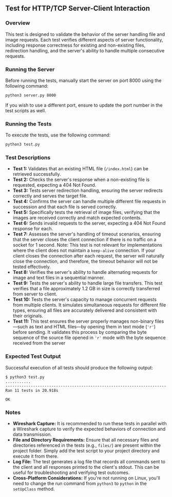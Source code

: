 
## Test for HTTP/TCP Server-Client Interaction

### Overview
This test is designed to validate the behavior of the server handling file and image requests. Each test verifies different aspects of server functionality, including response correctness for existing and non-existing files, redirection handling, and the server's ability to handle multiple consecutive requests.

### Running the Server
Before running the tests, manually start the server on port 8000 using the following command:

```bash
python3 server.py 8000
```

If you wish to use a different port, ensure to update the port number in the test scripts as well.

### Running the Tests
To execute the tests, use the following command:

```bash
python3 test.py
```

### Test Descriptions
- **Test 1:** Validates that an existing HTML file (`/index.html`) can be retrieved successfully.
- **Test 2:** Checks the server's response when a non-existing file is requested, expecting a 404 Not Found.
- **Test 3:** Tests server redirection handling, ensuring the server redirects correctly and serves the target file.
- **Test 4:** Confirms the server can handle multiple different file requests in succession and that each file is served correctly.
- **Test 5:** Specifically tests the retrieval of image files, verifying that the images are received correctly and match expected contents.
- **Test 6:** Sends invalid requests to the server, expecting a 404 Not Found response for each.
- **Test 7:** Assesses the server's handling of timeout scenarios, ensuring that the server closes the client connection if there is no traffic on a socket for 1 second. Note: This test is not relevant for implementations where the client does not maintain a `keep-alive` connection. If your client closes the connection after each request, the server will naturally close the connection, and therefore, the timeout behavior will not be tested effectively.
- **Test 8:** Verifies the server's ability to handle alternating requests for image and text files in a sequential manner.
- **Test 9:** Tests the server's ability to handle large file transfers. This test verifies that a file approximately 1.2 GB in size is correctly transferred from server to client.
- **Test 10:** Tests the server's capacity to manage concurrent requests from multiple clients. It simulates simultaneous requests for different file types, ensuring all files are accurately delivered and consistent with their originals.
- **Test 11:** This test ensures the server properly manages non-binary files—such as text and HTML files—by opening them in text mode (`'r'`) before sending. It validates this process by comparing the byte sequence of the source file opened in `'r'` mode with the byte sequence received from the server

### Expected Test Output
Successful execution of all tests should produce the following output:

```
$ python3 test.py
...........
----------------------------------------------------------------------
Ran 11 tests in 20.918s

OK
```

### Notes
- **Wireshark Capture:** It is recommended to run these tests in parallel with a Wireshark capture to verify the expected behaviors of connection and data transmission.
- **File and Directory Requirements:** Ensure that all necessary files and directories referenced in the tests (e.g., `files/`) are present within the project folder. Simply add the test script to your project directory and execute it from there.
- **Log File:** The test generates a log file that records all commands sent to the client and all responses printed to the client's stdout. This can be useful for troubleshooting and verifying test outcomes.
- **Cross-Platform Considerations:** If you're not running on Linux, you'll need to change the run command from `python3` to `python` in the `setUpClass` method.
